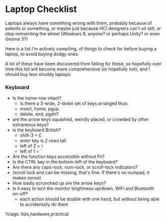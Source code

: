 # Laptop Checklist

Laptops always have something wrong with them, probably because of patents or something, or maybe just because HCI designers can't sit still, or stop reinventing the wheel (Windows 8, anyone? or perhaps Unity? or even Gnome 3?)

Here is a list I'm actively compiling, of things to check for before buying a laptop, to avoid buying dodgy ones.

A lot of these have been discovered from falling for these, so hopefully over time this list will become more comprehensive (or hopefully not), and I should buy less shoddy laptops.

### Keyboard 


  * Is the home-row intact?
      * is there a 3-wide, 2-down set of keys arranged thus:
      * insert, home, pgup
      * delete, end, pgdn?
  * are the arrow keys squashed, weirdly placed, or crowded by other extraneous keys?
  * is the keyboard British?
      * shift-3 = £
      * enter key is 2 rows tall
      * left of Z = \\
      * left of 1 = `
  * Are the function keys accessible without Fn?
  * Is the CTRL key in the bottom-left of the keyboard?
  * Are there any caps-lock, num-lock, or scroll-lock indicators?
  * (scroll lock and can be missing, that's fine. If there's no numpad, it makes sense)
  * How badly scrunched up are the arrow keys?
  * Is it easy to turn the monitor brightness up/down, WiFi and Bluetooth on-off?
      * each action should be doable with one hand, but without being able to accidentally do them

%tags: lists,hardware,practical
